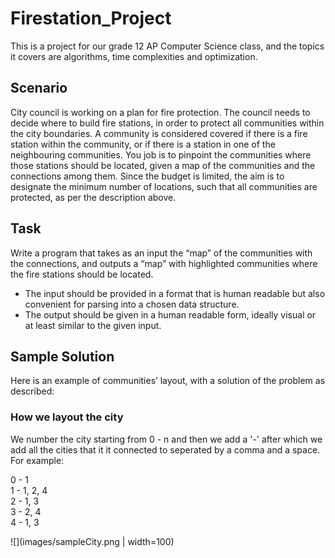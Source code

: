 # Firestation_Project

This is a project for our grade 12 AP Computer Science class, and the topics it covers are algorithms, time complexities and optimization.

## Scenario 

City council is working on a plan for fire protection.
The council needs to decide where to build fire stations, in order to protect all communities within the city
boundaries. A community is considered covered if there is a fire station within the community, or if there is a
station in one of the neighbouring communities.
You job is to pinpoint the communities where those stations should be located, given a map of the communities
and the connections among them.
Since the budget is limited, the aim is to designate the minimum number of locations, such that all communities
are protected, as per the description above.

## Task
Write a program that takes as an input the “map” of the communities with the connections, and outputs a “map”
with highlighted communities where the fire stations should be located.

* The input should be provided in a format that is human readable but also convenient for parsing into a
chosen data structure.
* The output should be given in a human readable form, ideally visual or at least similar to the given input.

## Sample Solution

Here is an example of communities’ layout, with a solution of the problem as described:

### How we layout the city

We number the city starting from 0 - n and then we add a '-' after which we add all the cities that it it connected to seperated by a comma and a space. For example:

0 - 1 </br>
1 - 1, 2, 4 </br>
2 - 1, 3 </br>
3 - 2, 4 </br>
4 - 1, 3 </br>

![](images/sampleCity.png | width=100)
